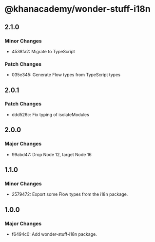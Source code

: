 # @khanacademy/wonder-stuff-i18n

## 2.1.0

### Minor Changes

-   4538fa2: Migrate to TypeScript

### Patch Changes

-   035e345: Generate Flow types from TypeScript types

## 2.0.1

### Patch Changes

-   ddd526c: Fix typing of isolateModules

## 2.0.0

### Major Changes

-   99abd47: Drop Node 12, target Node 16

## 1.1.0

### Minor Changes

-   2579472: Export some Flow types from the i18n package.

## 1.0.0

### Major Changes

-   f6494c0: Add wonder-stuff-i18n package.
